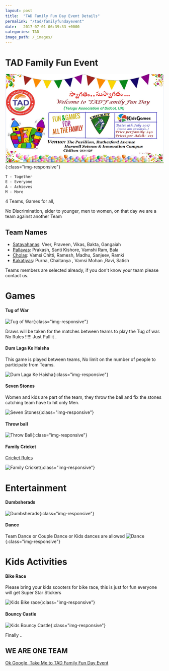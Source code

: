 ```yaml
---
layout: post
title:  "TAD Family Fun Day Event Details"
permalink: "/tad/familyfundayevent"
date:   2017-07-01 06:39:33 +0000
categories: TAD
image_path: /_images/
---
```

# TAD Family Fun Event

![TAD Family Fund Day](https://raw.githubusercontent.com/tadfamilyfunevent/tadfamilyfunevent.github.io/master/_images/familyfunddayevent.jpeg){:class="img-responsive"}

    T - Together
    E - Everyone
    A - Achieves
    M - More

4 Teams, Games for all,

No Discrimination, elder to younger, men to women, on that day we are a team against another Team

## Team Names
  -  [Satavahanas](https://en.wikipedia.org/wiki/Satavahana_dynasty): Veer, Praveen, Vikas, Bakta, Gangaiah
  -  [Pallavas](https://en.wikipedia.org/wiki/Pallava_dynasty): Prakash, Santi Kishore, Vamshi Ram, Bala
  -  [Cholas](https://en.wikipedia.org/wiki/Chola_dynasty): Vamsi Chitti, Ramesh, Madhu, Sanjeev, Ramki
  -  [Kakatiyas](https://en.wikipedia.org/wiki/Kakatiya_dynasty): Purna, Chaitanya , Vamsi Mohan ,Ravi, Satish


Teams members are selected already, if you don't know your team please contact us.

# Games

#### Tug of War
![Tug of War](https://photos.travelblog.org/Photos/28984/129630/f/900611-tug-of-war-the-indian-side-0.jpg){:class="img-responsive"}

Draws will be taken for the matches between teams to play the Tug of war. No Rules !!!!! Just Pull it .

#### Dum Laga Ke Haisha
This game is played between teams, No limit on the number of people to participate from Teams.

![Dum Laga Ke Haisha](http://images.mid-day.com/images/2015/feb/25Bhumi-Ayushmann.jpg){:class="img-responsive"}



#### Seven Stones
Women and kids are part of the team, they throw the ball and fix the stones catching team have to hit only Men.

![Seven Stones](https://blog.compassion.com/wp-content/uploads/2012/08/traditional-game-in-india-seven-stones-stacking.jpg){:class="img-responsive"}

#### Throw ball

![Throw Ball](http://i.dawn.com/large/2015/09/55f09107310fa.jpg){:class="img-responsive"}

#### Family Cricket

[Cricket Rules][cricket_rules]

![Family Cricket](https://s-media-cache-ak0.pinimg.com/736x/3a/73/92/3a7392cd2a45358f55fd2c177232b419.jpg){:class="img-responsive"}

# Entertainment

#### Dumbsherads

![Dumbsherads](https://i.ytimg.com/vi/2bufRbUjhDc/maxresdefault.jpg){:class="img-responsive"}

#### Dance

Team Dance or Couple Dance or Kids dances are allowed
![Dance](https://my.selkirk.ca/media/myselkirkca/myselkirkforstaff/ourselkirk/news/2014/june/selkirk-college-international-bhangra-dance-500x400.jpg){:class="img-responsive"}


# Kids Activities

#### Bike Race
Please bring your kids scooters for bike race, this is just for fun everyone will get Super Star Stickers

![Kids Bike race](https://havefunbiking.com/wp-content/uploads/NSBike2013kids4.jpg){:class="img-responsive"}

#### Bouncy Castle

![Kids Bouncy Castle](http://www.asortofdiary.com/upload/Bouncy_Castle.jpg){:class="img-responsive"}



Finally ..

##  WE ARE ONE TEAM

[Ok Google, Take Me to TAD Family Fun Day Event](https://www.google.co.uk/maps/dir//OX11+0DF,+Didcot/@51.5799284,-1.3186994,17z/data=!4m8!4m7!1m0!1m5!1m1!1s0x4876ba176b688b2f:0xe2b2eea3d8206764!2m2!1d-1.3165054!2d51.5799251)


[cricket_rules]:https://tadfamilyfunevent.github.io/tad/familyfundayeventCricket
